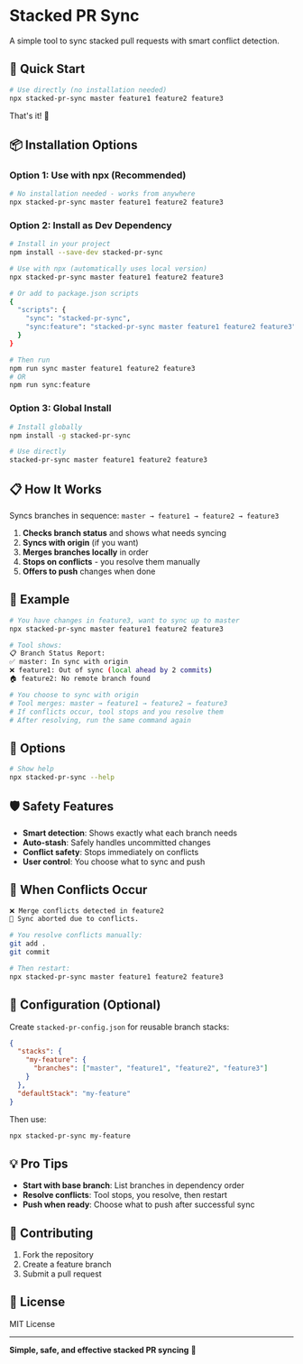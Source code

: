 # Stacked PR Sync

A simple tool to sync stacked pull requests with smart conflict detection.

## 🚀 Quick Start

```bash
# Use directly (no installation needed)
npx stacked-pr-sync master feature1 feature2 feature3
```

That's it! 🎉

## 📦 Installation Options

### **Option 1: Use with npx (Recommended)**
```bash
# No installation needed - works from anywhere
npx stacked-pr-sync master feature1 feature2 feature3
```

### **Option 2: Install as Dev Dependency**
```bash
# Install in your project
npm install --save-dev stacked-pr-sync

# Use with npx (automatically uses local version)
npx stacked-pr-sync master feature1 feature2 feature3

# Or add to package.json scripts
{
  "scripts": {
    "sync": "stacked-pr-sync",
    "sync:feature": "stacked-pr-sync master feature1 feature2 feature3"
  }
}

# Then run
npm run sync master feature1 feature2 feature3
# OR
npm run sync:feature
```

### **Option 3: Global Install**
```bash
# Install globally
npm install -g stacked-pr-sync

# Use directly
stacked-pr-sync master feature1 feature2 feature3
```

## 📋 How It Works

Syncs branches in sequence: `master → feature1 → feature2 → feature3`

1. **Checks branch status** and shows what needs syncing
2. **Syncs with origin** (if you want)
3. **Merges branches locally** in order
4. **Stops on conflicts** - you resolve them manually
5. **Offers to push** changes when done

## 🎯 Example

```bash
# You have changes in feature3, want to sync up to master
npx stacked-pr-sync master feature1 feature2 feature3

# Tool shows:
📋 Branch Status Report:
✅ master: In sync with origin
❌ feature1: Out of sync (local ahead by 2 commits)
🏠 feature2: No remote branch found

# You choose to sync with origin
# Tool merges: master → feature1 → feature2 → feature3
# If conflicts occur, tool stops and you resolve them
# After resolving, run the same command again
```

## 🔧 Options

```bash
# Show help
npx stacked-pr-sync --help
```

## 🛡️ Safety Features

- **Smart detection**: Shows exactly what each branch needs
- **Auto-stash**: Safely handles uncommitted changes
- **Conflict safety**: Stops immediately on conflicts
- **User control**: You choose what to sync and push

## 🚨 When Conflicts Occur

```bash
❌ Merge conflicts detected in feature2
🛑 Sync aborted due to conflicts.

# You resolve conflicts manually:
git add .
git commit

# Then restart:
npx stacked-pr-sync master feature1 feature2 feature3
```

## 📁 Configuration (Optional)

Create `stacked-pr-config.json` for reusable branch stacks:

```json
{
  "stacks": {
    "my-feature": {
      "branches": ["master", "feature1", "feature2", "feature3"]
    }
  },
  "defaultStack": "my-feature"
}
```

Then use:
```bash
npx stacked-pr-sync my-feature
```

## 💡 Pro Tips

- **Start with base branch**: List branches in dependency order
- **Resolve conflicts**: Tool stops, you resolve, then restart
- **Push when ready**: Choose what to push after successful sync

## 🤝 Contributing

1. Fork the repository
2. Create a feature branch
3. Submit a pull request

## 📄 License

MIT License

---

**Simple, safe, and effective stacked PR syncing** 🚀
